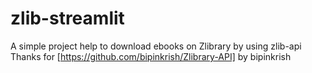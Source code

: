 # zlib-streamlit
A simple project help to download ebooks on Zlibrary by using zlib-api
Thanks for [https://github.com/bipinkrish/Zlibrary-API] by bipinkrish
